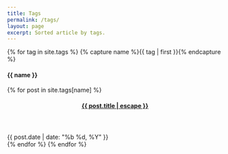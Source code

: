 ```yaml
---
title: Tags
permalink: /tags/
layout: page
excerpt: Sorted article by tags.
---
```


{% for tag in site.tags %} {% capture name %}{{ tag | first }}{% endcapture %}
<h4 class="post-header" id="{{ name | slugify }}">
  {{ name }}
</h4>

{% for post in site.tags[name] %}
<article class="posts">
  <header class="posts-header">
    <h4 class="posts-title">
      <a href="{{ post.url }}">{{ post.title | escape }}</a>
    </h4>
  </header>
  <span class="posts-date">{{ post.date | date: "%b %d, %Y" }}</span>
</article>
{% endfor %}
{% endfor %}
